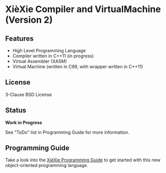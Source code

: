 XièXie Compiler and VirtualMachine (Version 2)
==============================================

Features
--------

- High Level Programming Language
- Compiler written in C++11 (in progress)
- Virtual Assembler (XASM)
- Virtual Machine (written in C99, with wrapper written in C++11)

License
-------

3-Clause BSD License

Status
------

**Work in Progress**

See "ToDo" list in Programming Guide for more information.

Programming Guide
-----------------

Take a look into the [XièXie Programming Guide](docu/TeX/xiexie-programming-guide.pdf)
to get started with this new object-oriented programming language.

